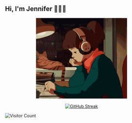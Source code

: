 ## Hi, I'm Jennifer 👩🏻‍💻

<div align="center">
  <img src="img/lofi-girl.gif" alt="Lofi Girl" width="300">
</div>


<p align="center">
  <a href="https://git.io/streak-stats">
    <img src="https://streak-stats.demolab.com?user=jennisung&theme=submarine-flowers" alt="GitHub Streak">
  </a>
</p>

<p align="center">
  
  ![Visitor Count](https://profile-counter.glitch.me/jennisung/count.svg)
</p>

